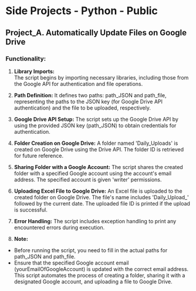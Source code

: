 # Side Projects - Python - Public
## Project_A. Automatically Update Files on Google Drive
### Functionality:

1. **Library Imports:**  
The script begins by importing necessary libraries, including those from the Google API for authentication and file operations.

2. **Path Definition:**
It defines two paths: path_JSON and path_file, representing the paths to the JSON key (for Google Drive API authentication) and the file to be uploaded, respectively.

3. **Google Drive API Setup:**
The script sets up the Google Drive API by using the provided JSON key (path_JSON) to obtain credentials for authentication.

4. **Folder Creation on Google Drive:**
A folder named 'Daily_Uploads' is created on Google Drive using the Drive API. The folder ID is retrieved for future reference.

5. **Sharing Folder with a Google Account:**
The script shares the created folder with a specified Google account using the account's email address. The specified account is given 'writer' permissions.

6. **Uploading Excel File to Google Drive:**
An Excel file is uploaded to the created folder on Google Drive. The file's name includes 'Daily_Upload_' followed by the current date. The uploaded file ID is printed if the upload is successful.

7. **Error Handling:**
The script includes exception handling to print any encountered errors during execution.

8. **Note:**
- Before running the script, you need to fill in the actual paths for path_JSON and path_file.
- Ensure that the specified Google account email (yourEmailOfGoogleAccount) is updated with the correct email address.
This script automates the process of creating a folder, sharing it with a designated Google account, and uploading a file to Google Drive.